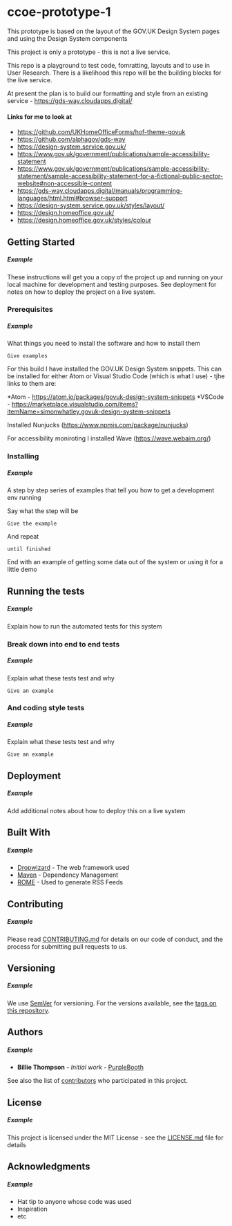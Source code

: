# ccoe-prototype-1
This prototype is based on the layout of the GOV.UK Design System pages and using the Design System components

This project is only a prototype - this is not a live service.

This repo is a playground to test code, fomratting, layouts and to use in User Research. There is a likelihood this repo will be the building blocks for the live service.

At present the plan is to build our formatting and style from an existing service - https://gds-way.cloudapps.digital/

#### Links for me to look at

* https://github.com/UKHomeOfficeForms/hof-theme-govuk
* https://github.com/alphagov/gds-way
* https://design-system.service.gov.uk/
* https://www.gov.uk/government/publications/sample-accessibility-statement
* https://www.gov.uk/government/publications/sample-accessibility-statement/sample-accessibility-statement-for-a-fictional-public-sector-website#non-accessible-content
* https://gds-way.cloudapps.digital/manuals/programming-languages/html.html#browser-support
* https://design-system.service.gov.uk/styles/layout/
* https://design.homeoffice.gov.uk/
* https://design.homeoffice.gov.uk/styles/colour

## Getting Started
##### Example

These instructions will get you a copy of the project up and running on your local machine for development and testing purposes. See deployment for notes on how to deploy the project on a live system.

### Prerequisites
##### Example

What things you need to install the software and how to install them

```
Give examples
```

For this build I have installed the GOV.UK Design System snippets. This can be installed for either Atom or Visual Studio Code (which is what I use) - tjhe links to them are:

*Atom - https://atom.io/packages/govuk-design-system-snippets
*VSCode - https://marketplace.visualstudio.com/items?itemName=simonwhatley.govuk-design-system-snippets

Installed Nunjucks (https://www.npmjs.com/package/nunjucks)

For accessibility moniroting I installed Wave (https://wave.webaim.org/)

### Installing
##### Example

A step by step series of examples that tell you how to get a development env running

Say what the step will be

```
Give the example
```

And repeat

```
until finished
```

End with an example of getting some data out of the system or using it for a little demo

## Running the tests
##### Example

Explain how to run the automated tests for this system

### Break down into end to end tests
##### Example

Explain what these tests test and why

```
Give an example
```

### And coding style tests
##### Example

Explain what these tests test and why

```
Give an example
```

## Deployment
##### Example

Add additional notes about how to deploy this on a live system

## Built With
##### Example

* [Dropwizard](http://www.dropwizard.io/1.0.2/docs/) - The web framework used
* [Maven](https://maven.apache.org/) - Dependency Management
* [ROME](https://rometools.github.io/rome/) - Used to generate RSS Feeds

## Contributing
##### Example

Please read [CONTRIBUTING.md](https://gist.github.com/PurpleBooth/b24679402957c63ec426) for details on our code of conduct, and the process for submitting pull requests to us.

## Versioning
##### Example

We use [SemVer](http://semver.org/) for versioning. For the versions available, see the [tags on this repository](https://github.com/your/project/tags). 

## Authors
##### Example

* **Billie Thompson** - *Initial work* - [PurpleBooth](https://github.com/PurpleBooth)

See also the list of [contributors](https://github.com/your/project/contributors) who participated in this project.

## License
##### Example

This project is licensed under the MIT License - see the [LICENSE.md](LICENSE.md) file for details

## Acknowledgments
##### Example

* Hat tip to anyone whose code was used
* Inspiration
* etc